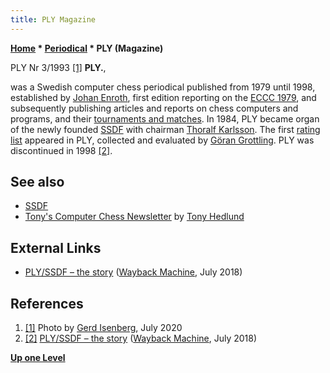 ```yaml
---
title: PLY Magazine
---
```

**[Home](Home "Home") \* [Periodical](Periodical "Periodical") \* PLY (Magazine)**



 [](File:PLY_3_1993.jpg) PLY Nr 3/1993 <a id="cite-note-1" href="#cite-ref-1">[1]</a> 
**PLY.**,  

was a Swedish computer chess periodical published from 1979 until 1998, established by [Johan Enroth](Johan_Enroth "Johan Enroth"), first edition reporting on the [ECCC 1979](ECCC_1979 "ECCC 1979"),
and subsequently publishing articles and reports on chess computers and programs, and their [tournaments and matches](Tournaments_and_Matches "Tournaments and Matches").
In 1984, PLY became organ of the newly founded [SSDF](SSDF "SSDF") with chairman [Thoralf Karlsson](index.php?title=Thoralf_Karlsson&action=edit&redlink=1 "Thoralf Karlsson (page does not exist)"). The first [rating list](Engine_Rating_Lists "Engine Rating Lists") appeared in PLY, collected and evaluated by [Göran Grottling](G%C3%B6ran_Grottling "Göran Grottling").
PLY was discontinued in 1998 <a id="cite-note-2" href="#cite-ref-2">[2]</a>. 



## See also


* [SSDF](SSDF "SSDF")
* [Tony's Computer Chess Newsletter](Tony_Hedlund#CCN "Tony Hedlund") by [Tony Hedlund](Tony_Hedlund "Tony Hedlund")


## External Links


* [PLY/SSDF – the story](https://web.archive.org/web/20180713223218/http://privat.bahnhof.se/wb432434/historik.htm) ([Wayback Machine](https://en.wikipedia.org/wiki/Wayback_Machine), July 2018)


## References


1. <a id="cite-ref-1" href="#cite-note-1">[1]</a> Photo by [Gerd Isenberg](Gerd_Isenberg "Gerd Isenberg"), July 2020
2. <a id="cite-ref-2" href="#cite-note-2">[2]</a> [PLY/SSDF – the story](https://web.archive.org/web/20180713223218/http://privat.bahnhof.se/wb432434/historik.htm) ([Wayback Machine](https://en.wikipedia.org/wiki/Wayback_Machine), July 2018)

**[Up one Level](Periodical "Periodical")**







 
